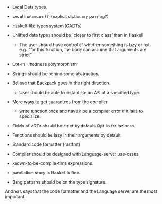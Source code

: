 * Local Data types

* Local instances (?) (explicit dictionary passing?)

* Haskell-like types system (GADTs)

* Unlifted data types should be 'closer to first class' than in Haskell
  - The user should have control of whether something is lazy or not.
    e.g. "for this function, the body can assume that arguments are strict"

* Opt-in 'liftedness polymorphism'

* Strings should be behind some abstraction.

* Believe that Backpack goes in the right direction.
  - User should be able to instantiate an API at a specified type.

* More ways to get guarantees from the compiler
  - write function once and have it be a compiler error if it fails to specialize.

* Fields of ADTs should be strict by default. Opt-in for laziness.

* Functions should be lazy in their arguments by default

* Standard code formatter (rustfmt)

* Compiler should be designed with Language-server use-cases

* known-to-be-compile-time expressions.

* parallelism story in Haskell is fine.

* Bang patterns should be on the type signature.

Andreas says that the code formatter and the Language server are the most important.
